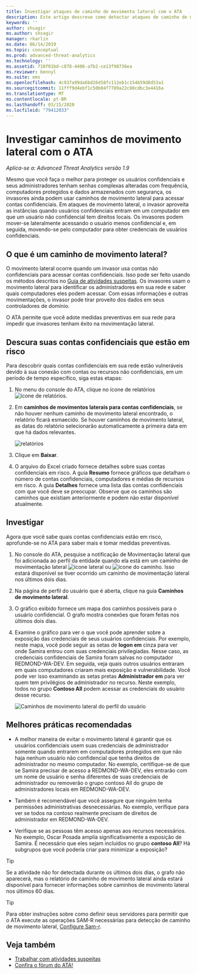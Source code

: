 ```yaml
---
title: Investigar ataques de caminho de movimento lateral com o ATA
description: Este artigo descreve como detectar ataques de caminho de movimento lateral com o ATA (Advanced Threat Analytics).
keywords: ''
author: shsagir
ms.author: shsagir
manager: rkarlin
ms.date: 06/14/2019
ms.topic: conceptual
ms.prod: advanced-threat-analytics
ms.technology: ''
ms.assetid: 710f01bd-c878-4406-a7b2-ce13f98736ea
ms.reviewer: bennyl
ms.suite: ems
ms.openlocfilehash: 4c937a99da6bd26d58fc112eb1c154b59d8d53a1
ms.sourcegitcommit: 11fff9d4ebf1c50b04f7789a22c80cdbc3e4416a
ms.translationtype: MT
ms.contentlocale: pt-BR
ms.lasthandoff: 03/15/2020
ms.locfileid: "79412033"
---
```

# <a name="investigate-lateral-movement-paths-with-ata"></a>Investigar caminhos de movimento lateral com o ATA


*Aplica-se a: Advanced Threat Analytics versão 1.9*

Mesmo que você faça o melhor para proteger os usuários confidenciais e seus administradores tenham senhas complexas alteradas com frequência, computadores protegidos e dados armazenados com segurança, os invasores ainda podem usar caminhos de movimento lateral para acessar contas confidenciais. Em ataques de movimento lateral, o invasor aproveita as instâncias quando usuários confidenciais entram em um computador em que um usuário não confidencial tem direitos locais. Os invasores podem mover-se lateralmente acessando o usuário menos confidencial e, em seguida, movendo-se pelo computador para obter credenciais de usuários confidenciais. 

## <a name="what-is-a-lateral-movement-path"></a>O que é um caminho de movimento lateral?

O movimento lateral ocorre quando um invasor usa contas não confidenciais para acessar contas confidenciais. Isso pode ser feito usando os métodos descritos no [Guia de atividades suspeitas](suspicious-activity-guide.md). Os invasores usam o movimento lateral para identificar os administradores em sua rede e saber quais computadores eles podem acessar. Com essas informações e outras movimentações, o invasor pode tirar proveito dos dados em seus controladores de domínio. 

O ATA permite que você adote medidas preventivas em sua rede para impedir que invasores tenham êxito na movimentação lateral.

## <a name="discovery-your-at-risk-sensitive-accounts"></a>Descura suas contas confidenciais que estão em risco

Para descobrir quais contas confidenciais em sua rede estão vulneráveis devido à sua conexão com contas ou recursos não confidenciais, em um período de tempo específico, siga estas etapas: 

1. No menu do console do ATA, clique no ícone de relatórios ![ícone de relatórios](./media/ata-report-icon.png).

2. Em **caminhos de movimentos laterais para contas confidenciais**, se não houver nenhum caminho de movimento lateral encontrado, o relatório ficará esmaecido. Se houver caminhos de movimento lateral, as datas do relatório selecionarão automaticamente a primeira data em que há dados relevantes. 

   ![relatórios](./media/reports.png)

3. Clique em **Baixar**.

4. O arquivo do Excel criado fornece detalhes sobre suas contas confidenciais em risco. A guia **Resumo** fornece gráficos que detalham o número de contas confidenciais, computadores e médias de recursos em risco. A guia **Detalhes** fornece uma lista das contas confidenciais com que você deve se preocupar. Observe que os caminhos são caminhos que existiam anteriormente e podem não estar disponível atualmente.


## <a name="investigate"></a>Investigar

Agora que você sabe quais contas confidenciais estão em risco, aprofunde-se no ATA para saber mais e tomar medidas preventivas.

1. No console do ATA, pesquise a notificação de Movimentação lateral que foi adicionada ao perfil da entidade quando ela está em um caminho de movimentação lateral ![ícone lateral](./media/lateral-movement-icon.png) ou ![ícone do caminho](./media/paths-icon.png). Isso estará disponível se tiver ocorrido um caminho de movimentação lateral nos últimos dois dias.

2. Na página de perfil do usuário que é aberta, clique na guia **Caminhos de movimento lateral**.

3. O gráfico exibido fornece um mapa dos caminhos possíveis para o usuário confidencial. O grafo mostra conexões que foram feitas nos últimos dois dias.

4. Examine o gráfico para ver o que você pode aprender sobre a exposição das credenciais de seus usuários confidenciais. Por exemplo, neste mapa, você pode seguir as setas de **logon em** cinza para ver onde Samira entrou com suas credenciais privilegiadas. Nesse caso, as credenciais confidenciais de Samira foram salvas no computador REDMOND-WA-DEV. Em seguida, veja quais outros usuários entraram em quais computadores criaram mais exposição e vulnerabilidade. Você pode ver isso examinando as setas pretas **Administrador em** para ver quem tem privilégios de administrador no recurso. Neste exemplo, todos no grupo **Contoso All** podem acessar as credenciais do usuário desse recurso.  

   ![Caminhos de movimento lateral do perfil do usuário](media/user-profile-lateral-movement-paths.png)


## <a name="preventative-best-practices"></a>Melhores práticas recomendadas

- A melhor maneira de evitar o movimento lateral é garantir que os usuários confidenciais usem suas credenciais de administrador somente quando entrarem em computadores protegidos em que não haja nenhum usuário não confidencial que tenha direitos de administrador no mesmo computador. No exemplo, certifique-se de que se Samira precisar de acesso a REDMOND-WA-DEV, eles entrarão com um nome de usuário e senha diferentes de suas credenciais de administrador ou removerão o grupo contoso All do grupo de administradores locais em REDMOND-WA-DEV.

- Também é recomendável que você assegure que ninguém tenha permissões administrativas desnecessárias. No exemplo, verifique para ver se todos na contoso realmente precisam de direitos de administrador em REDMOND-WA-DEV.

- Verifique se as pessoas têm acesso apenas aos recursos necessários. No exemplo, Oscar Posada amplia significativamente a exposição de Samira. É necessário que eles sejam incluídos no grupo **contoso All**? Há subgrupos que você poderia criar para minimizar a exposição?

> [!TIP]
> Se a atividade não for detectada durante os últimos dois dias, o grafo não aparecerá, mas o relatório de caminho de movimento lateral ainda estará disponível para fornecer informações sobre caminhos de movimento lateral nos últimos 60 dias.

> [!TIP]
> Para obter instruções sobre como definir seus servidores para permitir que o ATA execute as operações SAM-R necessárias para detecção de caminho de movimento lateral, [Configure Sam-r](install-ata-step9-samr.md).




## <a name="see-also"></a>Veja também
- [Trabalhar com atividades suspeitas](working-with-suspicious-activities.md)
- [Confira o fórum do ATA!](https://social.technet.microsoft.com/Forums/security/home?forum=mata)
